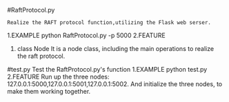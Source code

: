 #RaftProtocol.py

	Realize the RAFT protocol function,utilizing the Flask web serser.
1.EXAMPLE
	python RaftProtocol.py -p 5000
2.FEATURE
1) class Node
	It is a node class, including the main operations to realize the raft protocol.

#test.py
	Test the RaftProtocol.py's function
1.EXAMPLE
	python test.py
2.FEATURE
	Run up the three nodes: 127.0.0.1:5000,127.0.0.1:5001,127.0.0.1:5002.
And initialize the three nodes, to make them working together.
	
